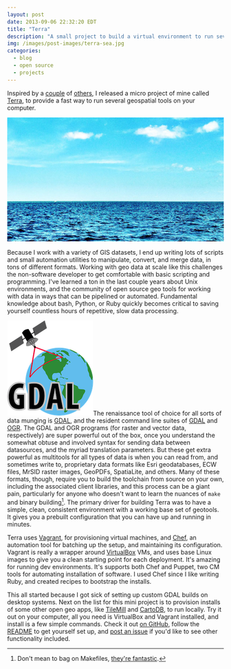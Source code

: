 ```yaml
---
layout: post
date: 2013-09-06 22:32:20 EDT
title: "Terra"
description: "A small project to build a virtual environment to run several geospatial tools on your computer."
img: /images/post-images/terra-sea.jpg
categories:
  - blog
  - open source
  - projects
---
```


Inspired by a [couple](https://github.com/zhm/geobox) of [others](https://github.com/tlpinney/osmdevbox), I released a micro project of mine called [Terra](https://github.com/colemanm/terra), to provide a fast way to run several geospatial tools on your computer.

![Terra](/images/post-images/terra-sea.jpg)

Because I work with a variety of GIS datasets, I end up writing lots of scripts and small automation utilities to manipulate, convert, and merge data, in tons of different formats. Working with geo data at scale like this challenges the non-software developer to get comfortable with basic scripting and programming. I've learned a ton in the last couple years about Unix environments, and the community of open source geo tools for working with data in ways that can be pipelined or automated. Fundamental knowledge about bash, Python, or Ruby quickly becomes critical to saving yourself countless hours of repetitive, slow data processing.

<img class="right" src="/images/post-images/gdal_logo.png" alt="GDAL" />The renaissance tool of choice for all sorts of data munging is [GDAL](http://www.gdal.org/), and the resident command line suites of [GDAL](http://www.gdal.org/gdal_utilities.html) and [OGR](http://www.gdal.org/ogr_utilities.html). The GDAL and OGR programs (for raster and vector data, respectively) are super powerful out of the box, once you understand the somewhat obtuse and involved syntax for sending data between datasources, and the myriad translation parameters. But these get extra powerful as multitools for all types of data is when you can read from, and sometimes write to, proprietary data formats like Esri geodatabases, ECW files, MrSID raster images, GeoPDFs, SpatiaLite, and others. Many of these formats, though, require you to build the toolchain from source  on your own, including the associated client libraries, and this process can be a giant pain, particularly for anyone who doesn't want to learn the nuances of `make` and binary building[^makefiles]. The primary driver for building Terra was to have a simple, clean, consistent environment with a working base set of geotools. It gives you a prebuilt configuration that you can have up and running in minutes.

Terra uses [Vagrant](http://www.vagrantup.com/), for provisioning virtual machines, and [Chef](http://www.opscode.com/chef/), an automation tool for batching up the setup, and maintaining its configuration. Vagrant is really a wrapper around [VirtualBox](https://www.virtualbox.org/) VMs, and uses base Linux images to give you a clean starting point for each deployment. It's amazing for running dev environments. It's supports both Chef and Puppet, two CM tools for automating installation of software. I used Chef since I like writing Ruby, and created recipes to bootstrap the installs.

This all started because I got sick of setting up custom GDAL builds on desktop systems. Next on the list for this mini project is to provision installs of some other open geo apps, like [TileMill](http://www.mapbox.com/tilemill/) and [CartoDB](http://cartodb.com/), to run locally. Try it out on your computer, all you need is VirtualBox and Vagrant installed, and install is a few simple commands. Check it out [on GitHub](https://github.com/colemanm/terra), follow the [README](https://github.com/colemanm/terra/blob/master/README.md) to get yourself set up, and [post an issue](https://github.com/colemanm/terra/issues) if you'd like to see other functionality included.

[^makefiles]: Don't mean to bag on Makefiles, [they're fantastic](http://bost.ocks.org/mike/make/).
